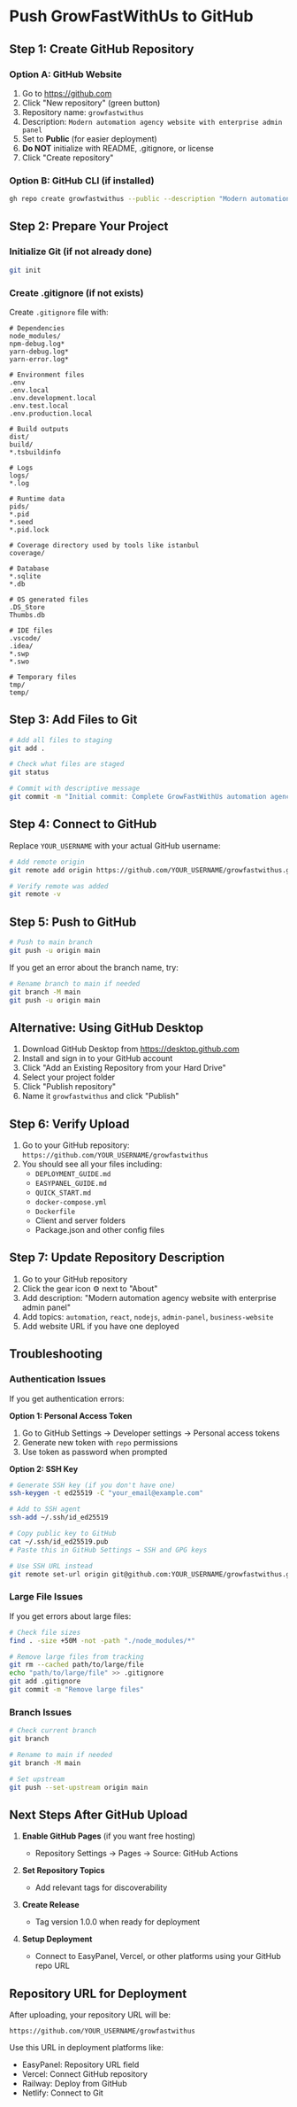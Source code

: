 # Push GrowFastWithUs to GitHub

## Step 1: Create GitHub Repository

### Option A: GitHub Website
1. Go to https://github.com
2. Click "New repository" (green button)
3. Repository name: `growfastwithus`
4. Description: `Modern automation agency website with enterprise admin panel`
5. Set to **Public** (for easier deployment)
6. **Do NOT** initialize with README, .gitignore, or license
7. Click "Create repository"

### Option B: GitHub CLI (if installed)
```bash
gh repo create growfastwithus --public --description "Modern automation agency website with enterprise admin panel"
```

## Step 2: Prepare Your Project

### Initialize Git (if not already done)
```bash
git init
```

### Create .gitignore (if not exists)
Create `.gitignore` file with:
```
# Dependencies
node_modules/
npm-debug.log*
yarn-debug.log*
yarn-error.log*

# Environment files
.env
.env.local
.env.development.local
.env.test.local
.env.production.local

# Build outputs
dist/
build/
*.tsbuildinfo

# Logs
logs/
*.log

# Runtime data
pids/
*.pid
*.seed
*.pid.lock

# Coverage directory used by tools like istanbul
coverage/

# Database
*.sqlite
*.db

# OS generated files
.DS_Store
Thumbs.db

# IDE files
.vscode/
.idea/
*.swp
*.swo

# Temporary files
tmp/
temp/
```

## Step 3: Add Files to Git

```bash
# Add all files to staging
git add .

# Check what files are staged
git status

# Commit with descriptive message
git commit -m "Initial commit: Complete GrowFastWithUs automation agency website with admin panel"
```

## Step 4: Connect to GitHub

Replace `YOUR_USERNAME` with your actual GitHub username:

```bash
# Add remote origin
git remote add origin https://github.com/YOUR_USERNAME/growfastwithus.git

# Verify remote was added
git remote -v
```

## Step 5: Push to GitHub

```bash
# Push to main branch
git push -u origin main
```

If you get an error about the branch name, try:
```bash
# Rename branch to main if needed
git branch -M main
git push -u origin main
```

## Alternative: Using GitHub Desktop

1. Download GitHub Desktop from https://desktop.github.com
2. Install and sign in to your GitHub account
3. Click "Add an Existing Repository from your Hard Drive"
4. Select your project folder
5. Click "Publish repository" 
6. Name it `growfastwithus` and click "Publish"

## Step 6: Verify Upload

1. Go to your GitHub repository: `https://github.com/YOUR_USERNAME/growfastwithus`
2. You should see all your files including:
   - `DEPLOYMENT_GUIDE.md`
   - `EASYPANEL_GUIDE.md`
   - `QUICK_START.md`
   - `docker-compose.yml`
   - `Dockerfile`
   - Client and server folders
   - Package.json and other config files

## Step 7: Update Repository Description

1. Go to your GitHub repository
2. Click the gear icon ⚙️ next to "About"
3. Add description: "Modern automation agency website with enterprise admin panel"
4. Add topics: `automation`, `react`, `nodejs`, `admin-panel`, `business-website`
5. Add website URL if you have one deployed

## Troubleshooting

### Authentication Issues
If you get authentication errors:

**Option 1: Personal Access Token**
1. Go to GitHub Settings → Developer settings → Personal access tokens
2. Generate new token with `repo` permissions
3. Use token as password when prompted

**Option 2: SSH Key**
```bash
# Generate SSH key (if you don't have one)
ssh-keygen -t ed25519 -C "your_email@example.com"

# Add to SSH agent
ssh-add ~/.ssh/id_ed25519

# Copy public key to GitHub
cat ~/.ssh/id_ed25519.pub
# Paste this in GitHub Settings → SSH and GPG keys

# Use SSH URL instead
git remote set-url origin git@github.com:YOUR_USERNAME/growfastwithus.git
```

### Large File Issues
If you get errors about large files:
```bash
# Check file sizes
find . -size +50M -not -path "./node_modules/*"

# Remove large files from tracking
git rm --cached path/to/large/file
echo "path/to/large/file" >> .gitignore
git add .gitignore
git commit -m "Remove large files"
```

### Branch Issues
```bash
# Check current branch
git branch

# Rename to main if needed
git branch -M main

# Set upstream
git push --set-upstream origin main
```

## Next Steps After GitHub Upload

1. **Enable GitHub Pages** (if you want free hosting)
   - Repository Settings → Pages → Source: GitHub Actions

2. **Set Repository Topics**
   - Add relevant tags for discoverability

3. **Create Release**
   - Tag version 1.0.0 when ready for deployment

4. **Setup Deployment**
   - Connect to EasyPanel, Vercel, or other platforms using your GitHub repo URL

## Repository URL for Deployment

After uploading, your repository URL will be:
```
https://github.com/YOUR_USERNAME/growfastwithus
```

Use this URL in deployment platforms like:
- EasyPanel: Repository URL field
- Vercel: Connect GitHub repository
- Railway: Deploy from GitHub
- Netlify: Connect to Git